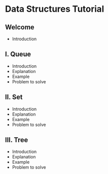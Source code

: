 # Data Structures Tutorial

## Welcome

- Introduction

## I. Queue

- Introduction
- Explanation
- Example
- Problem to solve

## II. Set

- Introduction
- Explanation
- Example
- Problem to solve

## III. Tree

- Introduction
- Explanation
- Example
- Problem to solve

